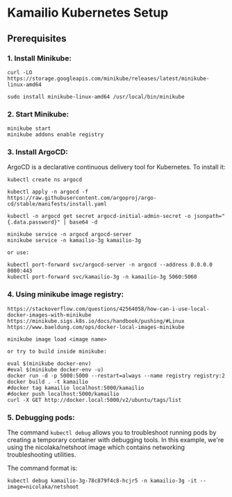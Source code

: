 # Kamailio Kubernetes Setup

## Prerequisites

### 1. Install Minikube:

```
curl -LO https://storage.googleapis.com/minikube/releases/latest/minikube-linux-amd64

sudo install minikube-linux-amd64 /usr/local/bin/minikube
```
### 2. Start Minikube:

```
minikube start
minikube addons enable registry
```

### 3. Install ArgoCD:

ArgoCD is a declarative continuous delivery tool for Kubernetes. To install it:

```
kubectl create ns argocd

kubectl apply -n argocd -f https://raw.githubusercontent.com/argoproj/argo-cd/stable/manifests/install.yaml

kubectl -n argocd get secret argocd-initial-admin-secret -o jsonpath="{.data.password}" | base64 -d

minikube service -n argocd argocd-server
minikube service -n kamailio-3g kamailio-3g

or use:

kubectl port-forward svc/argocd-server -n argocd --address 0.0.0.0 8080:443
kubectl port-forward svc/kamailio-3g -n kamailio-3g 5060:5060
```

### 4. Using minikube image registry:

```
https://stackoverflow.com/questions/42564058/how-can-i-use-local-docker-images-with-minikube
https://minikube.sigs.k8s.io/docs/handbook/pushing/#Linux
https://www.baeldung.com/ops/docker-local-images-minikube

minikube image load <image name>

or try to build inside minikube:

eval $(minikube docker-env)
#eval $(minikube docker-env -u)
docker run -d -p 5000:5000 --restart=always --name registry registry:2
docker build . -t kamailio
#docker tag kamailio localhost:5000/kamailio
#docker push localhost:5000/kamailio
curl -X GET http://docker.local:5000/v2/ubuntu/tags/list
```

### 5. Debugging pods:

The command `kubectl debug` allows you to troubleshoot running pods by creating a temporary container with debugging tools. In this example, we're using the nicolaka/netshoot image which contains networking troubleshooting utilities.

The command format is:
```
kubectl debug kamailio-3g-78c879f4c8-hcjr5 -n kamailio-3g -it --image=nicolaka/netshoot
```
